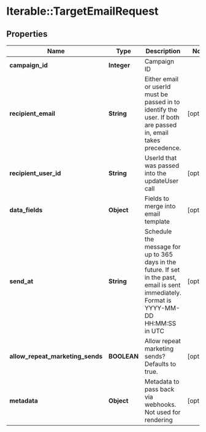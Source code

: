 # Iterable::TargetEmailRequest

## Properties
Name | Type | Description | Notes
------------ | ------------- | ------------- | -------------
**campaign_id** | **Integer** | Campaign ID | 
**recipient_email** | **String** | Either email or userId must be passed in to identify the user. If both are passed in, email takes precedence. | [optional] 
**recipient_user_id** | **String** | UserId that was passed into the updateUser call | [optional] 
**data_fields** | **Object** | Fields to merge into email template | [optional] 
**send_at** | **String** | Schedule the message for up to 365 days in the future. If set in the past, email is sent immediately. Format is YYYY-MM-DD HH:MM:SS in UTC | [optional] 
**allow_repeat_marketing_sends** | **BOOLEAN** | Allow repeat marketing sends? Defaults to true. | [optional] 
**metadata** | **Object** | Metadata to pass back via webhooks. Not used for rendering | [optional] 

